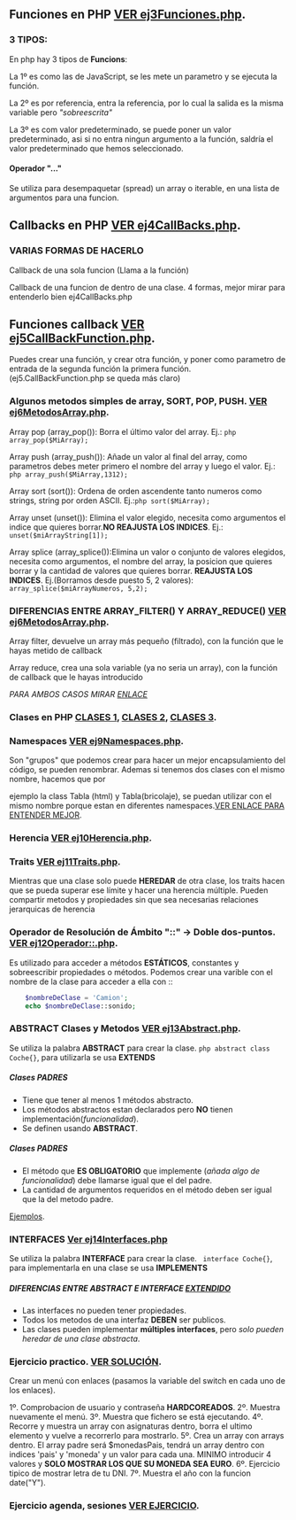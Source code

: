 ## Funciones en PHP [VER ej3Funciones.php](./www/ej3Funciones.php).

### 3 TIPOS:

En php hay 3 tipos de __Funcions__:

La 1º es como las de JavaScript, se les mete un parametro y se ejecuta la función.

La 2º es por referencia, entra la referencia, por lo cual la salida es la misma variable pero _"sobreescrita"_

La 3º es com valor predeterminado, se puede poner un valor predeterminado, asi si no entra ningun argumento a la función, saldría el valor predeterminado que hemos seleccionado.

#### Operador "..."

Se utiliza para desempaquetar (spread) un array o iterable, en una lista de argumentos para una funcion.

## Callbacks en PHP [VER ej4CallBacks.php](./www/ej4CallBacks.php).

### VARIAS FORMAS DE HACERLO

Callback de una sola funcion (Llama a la función)

Callback de una funcion de dentro de una clase. 4 formas, mejor mirar para entenderlo bien ej4CallBacks.php

## Funciones callback [VER ej5CallBackFunction.php](./www/ej5CallBackFunction.php).

Puedes crear una función, y crear otra función, y poner como parametro de entrada de la segunda función la primera función. (ej5.CallBackFunction.php se queda más claro)

### Algunos metodos simples de array, SORT, POP, PUSH. [VER ej6MetodosArray.php](./www/ej6MetodosArray.php).

Array pop (array_pop()): Borra el último valor del array. Ej.: ```php array_pop($MiArray);```

Array push (array_push()): Añade un valor al final del array, como parametros debes meter primero el nombre del array y luego el valor. Ej.: ```php array_push($MiArray,1312);```

Array sort (sort()): Ordena de orden ascendente tanto numeros como strings, string por orden ASCII. Ej.:```php sort($MiArray);```

Array unset (unset()): Elimina el valor elegido, necesita como argumentos el indice que quieres borrar.__NO REAJUSTA LOS INDICES__. Ej.: ```unset($miArrayString[1]);```

Array splice (array_splice()):Elimina un valor o conjunto de valores elegidos, necesita como argumentos, el nombre del array, la posicion que quieres borrar y la cantidad de valores que quieres borrar. __REAJUSTA LOS INDICES__. Ej.(Borramos desde puesto 5, 2 valores): ```array_splice($miArrayNumeros, 5,2);```

### DIFERENCIAS ENTRE ARRAY_FILTER() Y ARRAY_REDUCE() [VER ej6MetodosArray.php](./www/ej6MetodosArray.php).

Array filter, devuelve un array más pequeño (filtrado), con la función que le hayas metido de callback

Array reduce, crea una sola variable (ya no seria un array), con la función de callback que le hayas introducido

_PARA AMBOS CASOS MIRAR [ENLACE](./www/ej6MetodosArray.php)_


### Clases en PHP [CLASES 1](./www/ej8.1clases.php), [CLASES 2](./www/ej8.2clases2.php), [CLASES 3](./www/ej8.3clases3.php).

### Namespaces [VER ej9Namespaces.php](./www/ej9Namespaces.php).

Son "grupos" que podemos crear para hacer un mejor encapsulamiento del código, se pueden renombrar. Ademas si tenemos dos clases con el mismo nombre, hacemos que por 

ejemplo la class Tabla (html) y Tabla(bricolaje), se puedan utilizar con el mismo nombre porque estan en diferentes namespaces.[VER ENLACE PARA ENTENDER MEJOR](./www/ej9Namespaces.php).

### Herencia [VER ej10Herencia.php](./www/ej10Herencia.php).

### Traits [VER ej11Traits.php](./www/ej11Traits.php).

Mientras que una clase solo puede __HEREDAR__ de otra clase, los traits hacen que se pueda superar ese límite y hacer una herencia múltiple. Pueden compartir metodos y propiedades sin que sea necesarias relaciones jerarquicas de herencia

### Operador de Resolución de Ámbito "::" -> Doble dos-puntos. [VER ej12Operador::.php](./www/ej12Operador::.php).

Es utilizado para acceder a métodos __ESTÁTICOS__, constantes y sobreescribir propiedades o métodos. 
Podemos crear una varible con el nombre de la clase para acceder a ella con ::
```php
    $nombreDeClase = 'Camion';
    echo $nombreDeClase::sonido;
```

### ABSTRACT Clases y Metodos [VER ej13Abstract.php](./www/ej13Abstract.php).

Se utiliza la palabra __ABSTRACT__ para crear la clase. ```php abstract class Coche{}```, para utilizarla se usa __EXTENDS__

##### Clases PADRES

- Tiene que tener al menos 1 métodos abstracto.
- Los métodos abstractos estan declarados pero __NO__ tienen implementación(_funcionalidad_).
- Se definen usando __ABSTRACT__.

##### Clases PADRES

- El método que __ES OBLIGATORIO__ que implemente (_añada algo de funcionalidad_) debe llamarse igual que el del padre.
- La cantidad de argumentos requeridos en el método deben ser igual que la del metodo padre.

[Ejemplos](./www/ej13Abstract.php).

### INTERFACES [Ver ej14Interfaces.php](./www/ej14Interfaces.php)

Se utiliza la palabra __INTERFACE__ para crear la clase. ``` interface Coche{}```, para implementarla en una clase se usa __IMPLEMENTS__

##### DIFERENCIAS ENTRE ABSTRACT E INTERFACE [EXTENDIDO](./interfaceVSabstract.md)

- Las interfaces no pueden tener propiedades.
- Todos los metodos de una interfaz __DEBEN__ ser publicos.
- Las clases pueden implementar __múltiples interfaces__, pero _solo pueden heredar de una clase abstracta_.


### Ejercicio practico. [VER SOLUCIÓN](./www/ej7MenuYMetodos).

Crear un menú con enlaces (pasamos la variable del switch en cada uno de los enlaces).

1º. Comprobacion de usuario y contraseña __HARDCOREADOS__.
2º. Muestra nuevamente el menú.
3º. Muestra que fichero se está ejecutando.
4º. Recorre y muestra un array con asignaturas dentro, borra el ultimo elemento y vuelve a recorrerlo para mostrarlo.
5º. Crea un array con arrays dentro. El array padre será $monedasPais, tendrá un array dentro con indices 'pais' y 'moneda' y un valor para cada una. MINIMO introducir 4 valores y __SOLO MOSTRAR LOS QUE SU MONEDA SEA EURO__.
6º. Ejercicio tipico de mostrar letra de tu DNI.
7º. Muestra el año con la funcion date("Y").

### Ejercicio agenda, sesiones [VER EJERCICIO](./www/AgendaPHP/index.php).

